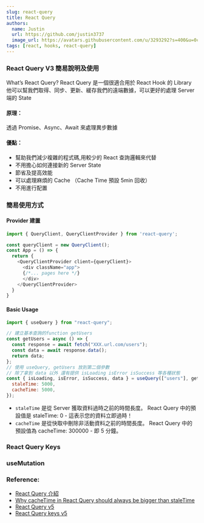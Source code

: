 ```yaml
---
slug: react-query
title: React Query
authors:
  name: Justin
  url: https://github.com/justin3737
  image_url: https://avatars.githubusercontent.com/u/3293292?s=400&u=0cf29916981c562345a57d34b7baa92e5816c863&v=4
tags: [react, hooks, react-query]
---
```


### React Query V3 簡易說明及使用

What’s React Query? React Query 是一個很適合用於 React Hook 的 Library
他可以幫我們取得、同步、更新、緩存我們的遠端數據，可以更好的處理 Server 端的 State

#### 原理：

透過 Promise、Async、Await 來處理異步數據

#### 優點：

- 幫助我們減少複雜的程式碼,用較少的 React 查詢邏輯來代替
- 不用擔心如何連接新的 Server State
- 節省及提高效能
- 可以處理麻煩的 Cache （Cache Time 預設 5min 回收）
- 不用進行配置

### 簡易使用方式

#### Provider 建置

```javascript
import { QueryClient, QueryClientProvider } from 'react-query';

const queryClient = new QueryClient();
const App = () => {
  return {
    <QueryClientProvider client={queryClient}>
      <div className="app">
      {/*... pages here */}
      </div>
    </QueryClientProvider>
  }
}
```

#### Basic Usage

```javascript
import { useQuery } from "react-query";

// 建立基本查詢的function getUsers
const getUsers = async () => {
  const response = await fetch("XXX.url.com/users");
  const data = await response.data();
  return data;
};
// 使用 useQuery, getUsers 放到第二個參數
// 除了拿到 data 以外 還有提供 isLoading isError isSuccess 等各種狀態
const { isLoading, isError, isSuccess, data } = useQuery(["users"], getUsers, {
  staleTime: 5000,
  cacheTime: 5000,
});
```

- `staleTime` 是從 Server 獲取資料過時之前的時間長度。 React Query 中的預設值是 staleTime: 0 - 這表示您的資料立即過時！
- `cacheTime` 是從快取中刪除非活動資料之前的時間長度。 React Query 中的預設值為 cacheTime: 300000 - 即 5 分鐘。

### React Query Keys

### useMutation

### Reference:

- [React Query 介紹](https://medium.com/@weiyun0912/react-query-%E4%BB%8B%E7%B4%B9-e97b8c9e7823)
- [Why cacheTime in React Query should always be bigger than staleTime](https://www.codemzy.com/blog/react-query-cachetime-staletime)
- [React Query v5](https://tanstack.com/query/latest/docs/framework/react/guides/queries)
- [React Query keys v5](https://tanstack.com/query/latest/docs/framework/react/guides/query-keys)
